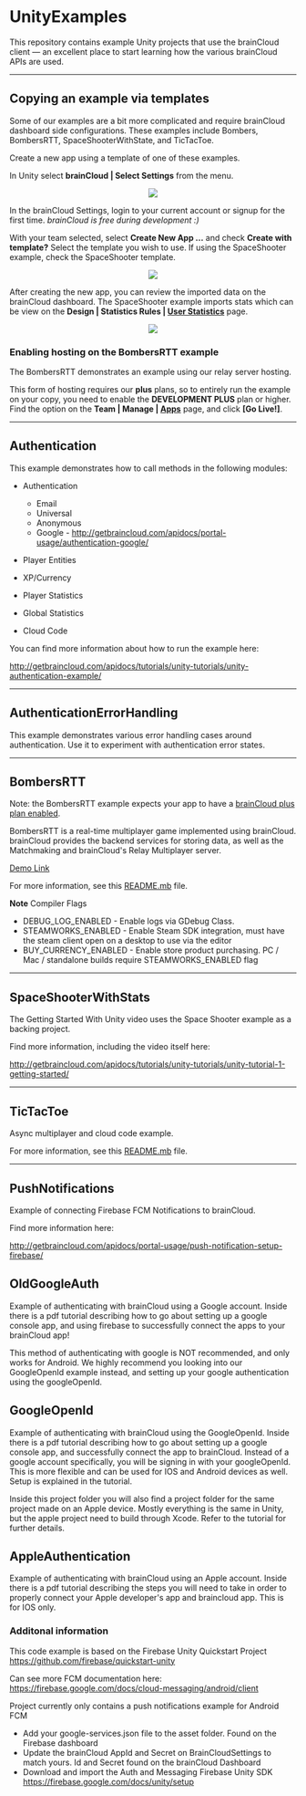 # UnityExamples

This repository contains example Unity projects that use the brainCloud client — an excellent place to start learning how the various brainCloud APIs are used.

---

## Copying an example via templates

Some of our examples are a bit more complicated and require brainCloud dashboard side configurations.
These examples include Bombers, BombersRTT, SpaceShooterWithState, and TicTacToe.

Create a new app using a template of one of these examples.

In Unity select **brainCloud | Select Settings** from the menu.

<p align="center">
  <img  src="./screenshots/step_selectsettings.png?raw=true">
</p>

In the brainCloud Settings, login to your current account or signup for the first time. _brainCloud is free during development :)_

With your team selected, select **Create New App ...** and check **Create with template?**
Select the template you wish to use. If using the SpaceShooter example, check the SpaceShooter template.

<p align="center">
  <img  src="./screenshots/step_spaceshootertemplate.png?raw=true">
</p>

After creating the new app, you can review the imported data on the brainCloud dashboard. The SpaceShooter example imports stats which can be view on the **Design | Statistics Rules | [User Statistics](https://portal.braincloudservers.com/admin/dashboard?custom=null#/development/stats-player)** page.

<p align="center">
  <img  src="./screenshots/step_newstats.png?raw=true">
</p>

### Enabling hosting on the BombersRTT example

The BombersRTT demonstrates an example using our relay server hosting.

This form of hosting requires our **plus** plans, so to entirely run the example on your copy, you need to enable the **DEVELOPMENT PLUS** plan or higher. Find the option on the **Team | Manage | [Apps](https://portal.braincloudservers.com/admin/dashboard#/support/apps)** page, and click **[Go Live!]**.

---

## Authentication

This example demonstrates how to call methods in the following modules:

-   Authentication

    -   Email
    -   Universal
    -   Anonymous
    -   Google - http://getbraincloud.com/apidocs/portal-usage/authentication-google/

-   Player Entities
-   XP/Currency
-   Player Statistics
-   Global Statistics
-   Cloud Code

You can find more information about how to run the example here:

http://getbraincloud.com/apidocs/tutorials/unity-tutorials/unity-authentication-example/

---

## AuthenticationErrorHandling

This example demonstrates various error handling cases around authentication.
Use it to experiment with authentication error states.

---

## BombersRTT

Note: the BombersRTT example expects your app to have a [brainCloud plus plan enabled](#enabling-hosting-on-the-bombersrtt-example).

BombersRTT is a real-time multiplayer game implemented using brainCloud. brainCloud provides the backend services for storing data, as well as the Matchmaking and brainCloud's Relay Multiplayer server.

[Demo Link](http://apps.braincloudservers.com/bombersrtt-demo/index.html)

For more information, see this [README.mb](https://github.com/getbraincloud/examples-unity/blob/master/BombersRTT/README.md) file.

**Note** Compiler Flags

-   DEBUG_LOG_ENABLED - Enable logs via GDebug Class.
-   STEAMWORKS_ENABLED - Enable Steam SDK integration, must have the steam client open on a desktop to use via the editor
-   BUY_CURRENCY_ENABLED - Enable store product purchasing. PC / Mac / standalone builds require STEAMWORKS_ENABLED flag

---

## SpaceShooterWithStats

The Getting Started With Unity video uses the Space Shooter example as a backing project.

Find more information, including the video itself here:

http://getbraincloud.com/apidocs/tutorials/unity-tutorials/unity-tutorial-1-getting-started/

---

## TicTacToe

Async multiplayer and cloud code example.

For more information, see this [README.mb](https://github.com/getbraincloud/examples-unity/blob/master/TicTacToe/README.md) file.

---

## PushNotifications

Example of connecting Firebase FCM Notifications to brainCloud.

Find more information here:

http://getbraincloud.com/apidocs/portal-usage/push-notification-setup-firebase/

## OldGoogleAuth

Example of authenticating with brainCloud using a Google account. Inside there is a pdf tutorial describing how to go about setting up a google console app, and using firebase to successfully connect the apps to your brainCloud app!

This method of authenticating with google is NOT recommended, and only works for Android. We highly recommend you looking into our GoogleOpenId example instead, and setting up your google authentication using the googleOpenId. 

## GoogleOpenId

Example of authenticating with brainCloud using the GoogleOpenId. Inside there is a pdf tutorial describing how to go about setting up a google console app, and successfully connect the app to brainCloud. Instead of a google account specifically, you will be signing in with your googleOpenId. This is more flexible and can be used for IOS and Android devices as well. Setup is explained in the tutorial.

Inside this project folder you will also find a project folder for the same project made on an Apple device. Mostly everything is the same in Unity, but the apple project need to build through Xcode. Refer to the tutorial for further details. 

## AppleAuthentication

Example of authenticating with brainCloud using an Apple account. Inside there is a pdf tutorial describing the steps you will need to take in order to properly connect your Apple developer's app and braincloud app. This is for IOS only.

### Additonal information

This code example is based on the Firebase Unity Quickstart Project
https://github.com/firebase/quickstart-unity

Can see more FCM documentation here: https://firebase.google.com/docs/cloud-messaging/android/client

Project currently only contains a push notifications example for Android FCM

-   Add your google-services.json file to the asset folder. Found on the Firebase dashboard
-   Update the brainCloud AppId and Secret on BrainCloudSettings to match yours. Id and Secret found on the brainCloud Dashboard
-   Download and import the Auth and Messaging Firebase Unity SDK
    https://firebase.google.com/docs/unity/setup
